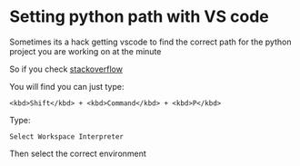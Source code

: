 # Setting python path with VS code

Sometimes its a hack getting vscode to find the correct path for the python project you are working on at the minute

So if you check [stackoverflow](https://stackoverflow.com/questions/37642045/use-virtualenv-with-python-with-visual-studio-code-in-ubuntu)

You will find you can just type:

    <kbd>Shift</kbd> + <kbd>Command</kbd> + <kbd>P</kbd>

Type:

    Select Workspace Interpreter

Then select the correct environment